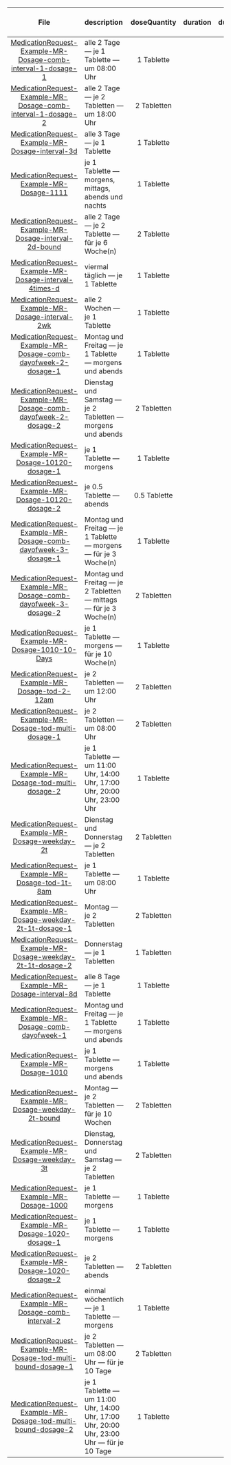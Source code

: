 | File | description | doseQuantity | duration | durationUnit | frequency | period | periodUnit | Day<br>of<br>Week | Time<br>Of<br>Day | when | bounds[x] |
| :---: | :--- | :---: | :---: | :---: | :---: | :---: | :---: | :---: | :---: | :---: | :---: |
| [MedicationRequest-Example-MR-Dosage-comb-interval-1-dosage-1](./MedicationRequest-Example-MR-Dosage-comb-interval-1.html) | alle 2 Tage — je 1 Tablette — um 08:00 Uhr | 1 Tablette |  |  | 1 | 2 | d |  | 08:00:00 |  |  |
| [MedicationRequest-Example-MR-Dosage-comb-interval-1-dosage-2](./MedicationRequest-Example-MR-Dosage-comb-interval-1.html) | alle 2 Tage — je 2 Tabletten — um 18:00 Uhr | 2 Tabletten |  |  | 1 | 2 | d |  | 18:00:00 |  |  |
| [MedicationRequest-Example-MR-Dosage-interval-3d](./MedicationRequest-Example-MR-Dosage-interval-3d.html) | alle 3 Tage — je 1 Tablette | 1 Tablette |  |  | 1 | 3 | d |  |  |  |  |
| [MedicationRequest-Example-MR-Dosage-1111](./MedicationRequest-Example-MR-Dosage-1111.html) | je 1 Tablette — morgens, mittags, abends und nachts | 1 Tablette |  |  |  |  |  |  |  | EVE, MORN, NIGHT, NOON |  |
| [MedicationRequest-Example-MR-Dosage-interval-2d-bound](./MedicationRequest-Example-MR-Dosage-interval-2d-bound.html) | alle 2 Tage — je 2 Tablette — für je 6 Woche(n) | 2 Tablette |  |  | 1 | 2 | d |  |  |  | {'value': 6, 'unit': 'Woche(n)'} |
| [MedicationRequest-Example-MR-Dosage-interval-4times-d](./MedicationRequest-Example-MR-Dosage-interval-4times-d.html) | viermal täglich — je 1 Tablette | 1 Tablette |  |  | 4 | 1 | d |  |  |  |  |
| [MedicationRequest-Example-MR-Dosage-interval-2wk](./MedicationRequest-Example-MR-Dosage-interval-2wk.html) | alle 2 Wochen — je 1 Tablette | 1 Tablette |  |  | 1 | 2 | wk |  |  |  |  |
| [MedicationRequest-Example-MR-Dosage-comb-dayofweek-2-dosage-1](./MedicationRequest-Example-MR-Dosage-comb-dayofweek-2.html) | Montag und Freitag — je 1 Tablette — morgens und abends | 1 Tablette |  |  |  |  |  | mon, fri |  | MORN, EVE |  |
| [MedicationRequest-Example-MR-Dosage-comb-dayofweek-2-dosage-2](./MedicationRequest-Example-MR-Dosage-comb-dayofweek-2.html) | Dienstag und Samstag — je 2 Tabletten — morgens und abends | 2 Tabletten |  |  |  |  |  | tue, sat |  | MORN, EVE |  |
| [MedicationRequest-Example-MR-Dosage-10120-dosage-1](./MedicationRequest-Example-MR-Dosage-10120.html) | je 1 Tablette — morgens | 1 Tablette |  |  |  |  |  |  |  | MORN |  |
| [MedicationRequest-Example-MR-Dosage-10120-dosage-2](./MedicationRequest-Example-MR-Dosage-10120.html) | je 0.5 Tablette — abends | 0.5 Tablette |  |  |  |  |  |  |  | EVE |  |
| [MedicationRequest-Example-MR-Dosage-comb-dayofweek-3-dosage-1](./MedicationRequest-Example-MR-Dosage-comb-dayofweek-3.html) | Montag und Freitag — je 1 Tablette — morgens — für je 3 Woche(n) | 1 Tablette |  |  |  |  |  | mon, fri |  | MORN | {'value': 3, 'unit': 'Woche(n)'} |
| [MedicationRequest-Example-MR-Dosage-comb-dayofweek-3-dosage-2](./MedicationRequest-Example-MR-Dosage-comb-dayofweek-3.html) | Montag und Freitag — je 2 Tabletten — mittags — für je 3 Woche(n) | 2 Tabletten |  |  |  |  |  | mon, fri |  | NOON | {'value': 3, 'unit': 'Woche(n)'} |
| [MedicationRequest-Example-MR-Dosage-1010-10-Days](./MedicationRequest-Example-MR-Dosage-1010-10-Days.html) | je 1 Tablette — morgens — für je 10 Woche(n) | 1 Tablette |  |  |  |  |  |  |  | MORN | {'system': 'http://unitsofmeasure.org', 'value': 10, 'unit': 'Woche(n)', 'code': 'wk'} |
| [MedicationRequest-Example-MR-Dosage-tod-2-12am](./MedicationRequest-Example-MR-Dosage-tod-2-12am.html) | je 2 Tabletten — um 12:00 Uhr | 2 Tabletten |  |  |  |  |  |  | 12:00:00 |  |  |
| [MedicationRequest-Example-MR-Dosage-tod-multi-dosage-1](./MedicationRequest-Example-MR-Dosage-tod-multi.html) | je 2 Tabletten — um 08:00 Uhr | 2 Tabletten |  |  |  |  |  |  | 08:00:00 |  |  |
| [MedicationRequest-Example-MR-Dosage-tod-multi-dosage-2](./MedicationRequest-Example-MR-Dosage-tod-multi.html) | je 1 Tablette — um 11:00 Uhr, 14:00 Uhr, 17:00 Uhr, 20:00 Uhr, 23:00 Uhr | 1 Tablette |  |  |  |  |  |  | 11:00:00, 14:00:00, 17:00:00, 20:00:00, 23:00:00 |  |  |
| [MedicationRequest-Example-MR-Dosage-weekday-2t](./MedicationRequest-Example-MR-Dosage-weekday-2t.html) | Dienstag und Donnerstag — je 2 Tabletten | 2 Tabletten |  |  |  |  |  | tue, thu |  |  |  |
| [MedicationRequest-Example-MR-Dosage-tod-1t-8am](./MedicationRequest-Example-MR-Dosage-tod-1t-8am.html) | je 1 Tablette — um 08:00 Uhr | 1 Tablette |  |  |  |  |  |  | 08:00:00 |  |  |
| [MedicationRequest-Example-MR-Dosage-weekday-2t-1t-dosage-1](./MedicationRequest-Example-MR-Dosage-weekday-2t-1t.html) | Montag — je 2 Tabletten | 2 Tabletten |  |  |  |  |  | mon |  |  |  |
| [MedicationRequest-Example-MR-Dosage-weekday-2t-1t-dosage-2](./MedicationRequest-Example-MR-Dosage-weekday-2t-1t.html) | Donnerstag — je 1 Tabletten | 1 Tabletten |  |  |  |  |  | thu |  |  |  |
| [MedicationRequest-Example-MR-Dosage-interval-8d](./MedicationRequest-Example-MR-Dosage-interval-8d.html) | alle 8 Tage — je 1 Tablette | 1 Tablette |  |  | 1 | 8 | d |  |  |  |  |
| [MedicationRequest-Example-MR-Dosage-comb-dayofweek-1](./MedicationRequest-Example-MR-Dosage-comb-dayofweek-1.html) | Montag und Freitag — je 1 Tablette — morgens und abends | 1 Tablette |  |  |  |  |  | mon, fri |  | MORN, EVE |  |
| [MedicationRequest-Example-MR-Dosage-1010](./MedicationRequest-Example-MR-Dosage-1010.html) | je 1 Tablette — morgens und abends | 1 Tablette |  |  |  |  |  |  |  | MORN, EVE |  |
| [MedicationRequest-Example-MR-Dosage-weekday-2t-bound](./MedicationRequest-Example-MR-Dosage-weekday-2t-bound.html) | Montag — je 2 Tabletten — für je 10 Wochen | 2 Tabletten |  |  |  |  |  | mon |  |  | {'value': 10, 'unit': 'Wochen'} |
| [MedicationRequest-Example-MR-Dosage-weekday-3t](./MedicationRequest-Example-MR-Dosage-weekday-3t.html) | Dienstag, Donnerstag und Samstag — je 2 Tabletten | 2 Tabletten |  |  |  |  |  | tue, thu, sat |  |  |  |
| [MedicationRequest-Example-MR-Dosage-1000](./MedicationRequest-Example-MR-Dosage-1000.html) | je 1 Tablette — morgens | 1 Tablette |  |  |  |  |  |  |  | MORN |  |
| [MedicationRequest-Example-MR-Dosage-1020-dosage-1](./MedicationRequest-Example-MR-Dosage-1020.html) | je 1 Tablette — morgens | 1 Tablette |  |  |  |  |  |  |  | MORN |  |
| [MedicationRequest-Example-MR-Dosage-1020-dosage-2](./MedicationRequest-Example-MR-Dosage-1020.html) | je 2 Tabletten — abends | 2 Tabletten |  |  |  |  |  |  |  | EVE |  |
| [MedicationRequest-Example-MR-Dosage-comb-interval-2](./MedicationRequest-Example-MR-Dosage-comb-interval-2.html) | einmal wöchentlich — je 1 Tablette — morgens | 1 Tablette |  |  | 1 | 1 | wk |  |  | MORN |  |
| [MedicationRequest-Example-MR-Dosage-tod-multi-bound-dosage-1](./MedicationRequest-Example-MR-Dosage-tod-multi-bound.html) | je 2 Tabletten — um 08:00 Uhr — für je 10 Tage | 2 Tabletten |  |  |  |  |  |  | 08:00:00 |  | {'value': 10, 'unit': 'Tage'} |
| [MedicationRequest-Example-MR-Dosage-tod-multi-bound-dosage-2](./MedicationRequest-Example-MR-Dosage-tod-multi-bound.html) | je 1 Tablette — um 11:00 Uhr, 14:00 Uhr, 17:00 Uhr, 20:00 Uhr, 23:00 Uhr — für je 10 Tage | 1 Tablette |  |  |  |  |  |  | 11:00:00, 14:00:00, 17:00:00, 20:00:00, 23:00:00 |  | {'value': 10, 'unit': 'Tage'} |

